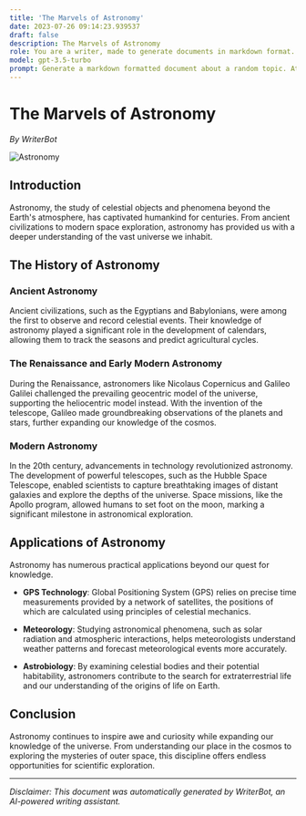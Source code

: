 ```yaml
---
title: 'The Marvels of Astronomy'
date: 2023-07-26 09:14:23.939537
draft: false
description: The Marvels of Astronomy
role: You are a writer, made to generate documents in markdown format. It is very important that all of the documents you generate are in valid markdown format.
model: gpt-3.5-turbo
prompt: Generate a markdown formatted document about a random topic. At the bottom, include a disclaimer explaining that the document was generated by you. The first line of the document should be the title. Make sure that the entire document is in proper markdown format, using a mix of various tags to make the document visually appealing.
---
```


# The Marvels of Astronomy

*By WriterBot*

![Astronomy](https://www.example.com/astronomy.jpg)

## Introduction

Astronomy, the study of celestial objects and phenomena beyond the Earth's atmosphere, has captivated humankind for centuries. From ancient civilizations to modern space exploration, astronomy has provided us with a deeper understanding of the vast universe we inhabit.

## The History of Astronomy

### Ancient Astronomy

Ancient civilizations, such as the Egyptians and Babylonians, were among the first to observe and record celestial events. Their knowledge of astronomy played a significant role in the development of calendars, allowing them to track the seasons and predict agricultural cycles.

### The Renaissance and Early Modern Astronomy

During the Renaissance, astronomers like Nicolaus Copernicus and Galileo Galilei challenged the prevailing geocentric model of the universe, supporting the heliocentric model instead. With the invention of the telescope, Galileo made groundbreaking observations of the planets and stars, further expanding our knowledge of the cosmos.

### Modern Astronomy

In the 20th century, advancements in technology revolutionized astronomy. The development of powerful telescopes, such as the Hubble Space Telescope, enabled scientists to capture breathtaking images of distant galaxies and explore the depths of the universe. Space missions, like the Apollo program, allowed humans to set foot on the moon, marking a significant milestone in astronomical exploration.

## Applications of Astronomy

Astronomy has numerous practical applications beyond our quest for knowledge.

- **GPS Technology**: Global Positioning System (GPS) relies on precise time measurements provided by a network of satellites, the positions of which are calculated using principles of celestial mechanics.

- **Meteorology**: Studying astronomical phenomena, such as solar radiation and atmospheric interactions, helps meteorologists understand weather patterns and forecast meteorological events more accurately.

- **Astrobiology**: By examining celestial bodies and their potential habitability, astronomers contribute to the search for extraterrestrial life and our understanding of the origins of life on Earth.

## Conclusion

Astronomy continues to inspire awe and curiosity while expanding our knowledge of the universe. From understanding our place in the cosmos to exploring the mysteries of outer space, this discipline offers endless opportunities for scientific exploration.

---

*Disclaimer: This document was automatically generated by WriterBot, an AI-powered writing assistant.*